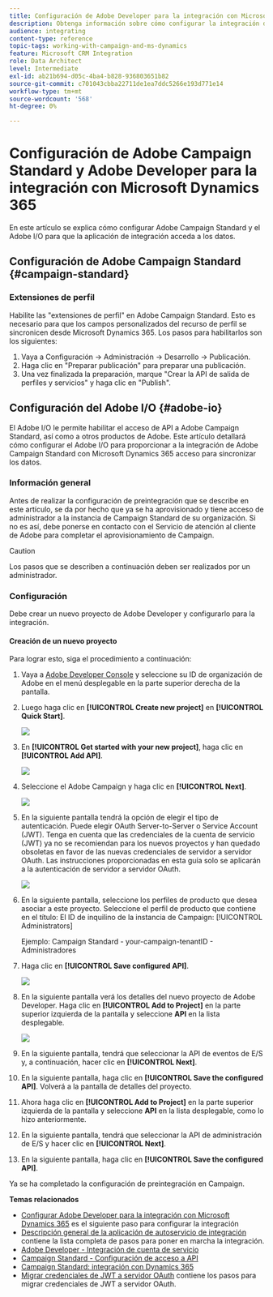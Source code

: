 ```yaml
---
title: Configuración de Adobe Developer para la integración con Microsoft Dynamics 365
description: Obtenga información sobre cómo configurar la integración de Adobe Developer para Microsoft Dynamics 365
audience: integrating
content-type: reference
topic-tags: working-with-campaign-and-ms-dynamics
feature: Microsoft CRM Integration
role: Data Architect
level: Intermediate
exl-id: ab21b694-d05c-4ba4-b828-936803651b82
source-git-commit: c701043cbba22711de1ea7ddc5266e193d771e14
workflow-type: tm+mt
source-wordcount: '568'
ht-degree: 0%

---
```


# Configuración de Adobe Campaign Standard y Adobe Developer para la integración con Microsoft Dynamics 365

En este artículo se explica cómo configurar Adobe Campaign Standard y el Adobe I/O para que la aplicación de integración acceda a los datos.

## Configuración de Adobe Campaign Standard {#campaign-standard}

### Extensiones de perfil

Habilite las &quot;extensiones de perfil&quot; en Adobe Campaign Standard.   Esto es necesario para que los campos personalizados del recurso de perfil se sincronicen desde Microsoft Dynamics 365.   Los pasos para habilitarlos son los siguientes:

1. Vaya a Configuración -> Administración -> Desarrollo -> Publicación.
1. Haga clic en &quot;Preparar publicación&quot; para preparar una publicación.
1. Una vez finalizada la preparación, marque &quot;Crear la API de salida de perfiles y servicios&quot; y haga clic en &quot;Publish&quot;.

## Configuración del Adobe I/O {#adobe-io}

El Adobe I/O le permite habilitar el acceso de API a Adobe Campaign Standard, así como a otros productos de Adobe.   Este artículo detallará cómo configurar el Adobe I/O para proporcionar a la integración de Adobe Campaign Standard con Microsoft Dynamics 365 acceso para sincronizar los datos.

### Información general

Antes de realizar la configuración de preintegración que se describe en este artículo, se da por hecho que ya se ha aprovisionado y tiene acceso de administrador a la instancia de Campaign Standard de su organización.  Si no es así, debe ponerse en contacto con el Servicio de atención al cliente de Adobe para completar el aprovisionamiento de Campaign.

>[!CAUTION]
>
>Los pasos que se describen a continuación deben ser realizados por un administrador.

### Configuración

Debe crear un nuevo proyecto de Adobe Developer y configurarlo para la integración.

#### Creación de un nuevo proyecto

Para lograr esto, siga el procedimiento a continuación:

1. Vaya a [Adobe Developer Console](https://console.adobe.io/home#) y seleccione su ID de organización de Adobe en el menú desplegable en la parte superior derecha de la pantalla.

1. Luego haga clic en **[!UICONTROL Create new project]** en **[!UICONTROL Quick Start]**.

   ![](assets/adobeIO1.png)

1. En **[!UICONTROL Get started with your new project]**, haga clic en **[!UICONTROL Add API]**.

   ![](assets/adobeIO2.png)

1. Seleccione el Adobe Campaign y haga clic en **[!UICONTROL Next]**.

   ![](assets/adobeIO3.png)

1. En la siguiente pantalla tendrá la opción de elegir el tipo de autenticación. Puede elegir OAuth Server-to-Server o Service Account (JWT). Tenga en cuenta que las credenciales de la cuenta de servicio (JWT) ya no se recomiendan para los nuevos proyectos y han quedado obsoletas en favor de las nuevas credenciales de servidor a servidor OAuth. Las instrucciones proporcionadas en esta guía solo se aplicarán a la autenticación de servidor a servidor OAuth.

   ![](assets/adobeIO4.png)

1. En la siguiente pantalla, seleccione los perfiles de producto que desea asociar a este proyecto. Seleccione el perfil de producto que contiene en el título: El ID de inquilino de la instancia de Campaign: [!UICONTROL Administrators]

   Ejemplo: Campaign Standard - your-campaign-tenantID - Administradores

1. Haga clic en **[!UICONTROL Save configured API]**.

   ![](assets/adobeIO5.png)

1. En la siguiente pantalla verá los detalles del nuevo proyecto de Adobe Developer. Haga clic en **[!UICONTROL Add to Project]** en la parte superior izquierda de la pantalla y seleccione **API** en la lista desplegable.

   ![](assets/adobeIO6.png)

1. En la siguiente pantalla, tendrá que seleccionar la API de eventos de E/S y, a continuación, hacer clic en **[!UICONTROL Next]**.

1. En la siguiente pantalla, haga clic en **[!UICONTROL Save the configured API]**.  Volverá a la pantalla de detalles del proyecto.

1. Ahora haga clic en **[!UICONTROL Add to Project]** en la parte superior izquierda de la pantalla y seleccione **API** en la lista desplegable, como lo hizo anteriormente.

1. En la siguiente pantalla, tendrá que seleccionar la API de administración de E/S y hacer clic en **[!UICONTROL Next]**.

1. En la siguiente pantalla, haga clic en **[!UICONTROL Save the configured API]**.

Ya se ha completado la configuración de preintegración en Campaign.

**Temas relacionados**

* [Configurar Adobe Developer para la integración con Microsoft Dynamics 365](../../integrating/using/d365-acs-configure-adobe-io.md) es el siguiente paso para configurar la integración
* [Descripción general de la aplicación de autoservicio de integración](../../integrating/using/d365-acs-self-service-app-quick-start-guide.md) contiene la lista completa de pasos para poner en marcha la integración.
* [Adobe Developer - Integración de cuenta de servicio](https://developer.adobe.com/developer-console/docs/guides/#!AdobeDocs/adobeio-auth/master/AuthenticationOverview/ServiceAccountIntegration.md)
* [Campaign Standard - Configuración de acceso a API](../../api/using/setting-up-api-access.md)
* [Campaign Standard: integración con Dynamics 365](../../integrating/using/d365-acs-configure-d365.md)
* [Migrar credenciales de JWT a servidor OAuth](../../integrating/using/d365-acs-self-service-app-migrate-credentials.md) contiene los pasos para migrar credenciales de JWT a servidor OAuth.
